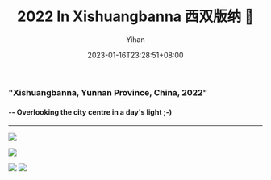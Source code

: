 ﻿---
title: "2022 In Xishuangbanna 西双版纳 🌴"
date: 2023-01-16T23:28:51+08:00
hidemeta: true
draft: false
author: ["Yihan"]
keywords: 
- Travelling
- City
tags:
- City 🏘️

description: ""
showToc: true
TocOpen: true
showbreadcrumbs: true
disableShare: true
weight: 322
cover:
    image: "plogs/xsbn/xsbncover.jpg"
    caption: "🌤️+🏡+🚞"
    alt: ""
    relative: false
---
### "Xishuangbanna, Yunnan Province, China, 2022"
#### -- Overlooking the city centre in a day's light ;-)
----------------


![](xsbn1.jpg)

![](xsbn2.jpg)

![](xsbn3.jpg)
![](xsbn4.jpg)
